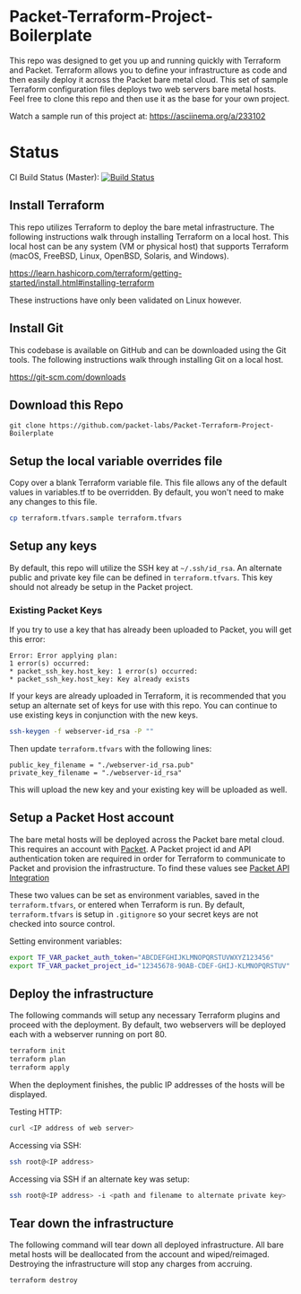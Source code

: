# Packet-Terraform-Project-Boilerplate

This repo was designed to get you up and running quickly with Terraform and Packet. Terraform allows you to define
your infrastructure as code and then easily deploy it across the Packet bare metal cloud. This set of sample
Terraform configuration files deploys two web servers bare metal hosts. Feel free to clone this repo and then use 
it as the base for your own project.

Watch a sample run of this project at: https://asciinema.org/a/233102

# Status

CI Build Status (Master): [![Build Status](https://cloud.drone.io/api/badges/packet-labs/Packet-Terraform-Project-Boilerplate/status.svg?branch=master)](https://cloud.drone.io/packet-labs/Packet-Terraform-Project-Boilerplate/?branch=master)


## Install Terraform

This repo utilizes Terraform to deploy the bare metal infrastructure. The following instructions
walk through installing Terraform on a local host. This local host can be any system (VM or physical host)
that supports Terraform (macOS, FreeBSD, Linux, OpenBSD, Solaris, and Windows).

https://learn.hashicorp.com/terraform/getting-started/install.html#installing-terraform

These instructions have only been validated on Linux however.

## Install Git

This codebase is available on GitHub and can be downloaded using the Git tools. The following
instructions walk through installing Git on a local host.

https://git-scm.com/downloads

## Download this Repo

```
git clone https://github.com/packet-labs/Packet-Terraform-Project-Boilerplate
```

## Setup the local variable overrides file

Copy over a blank Terraform variable file. This file allows any of the default
values in variables.tf to be overridden. By default, you won't need to make any 
changes to this file.

```bash
cp terraform.tfvars.sample terraform.tfvars
```

## Setup any keys

By default, this repo will utilize the SSH key at `~/.ssh/id_rsa`. An alternate public and private key
file can be defined in `terraform.tfvars`. This key should not already be setup in the Packet project.

### Existing Packet Keys

If you try to use a key that has already been uploaded to Packet, you will get this error:

```
Error: Error applying plan:
1 error(s) occurred:
* packet_ssh_key.host_key: 1 error(s) occurred:
* packet_ssh_key.host_key: Key already exists
```

If your keys are already uploaded in Terraform, it is recommended that you setup an alternate set of keys
for use with this repo. You can continue to use existing keys in conjunction with the new keys.

```bash
ssh-keygen -f webserver-id_rsa -P ""
```

Then update `terraform.tfvars` with the following lines:

```
public_key_filename = "./webserver-id_rsa.pub"
private_key_filename = "./webserver-id_rsa"
```

This will upload the new key and your existing key will be uploaded as well.

## Setup a Packet Host account

The bare metal hosts will be deployed across the Packet bare metal cloud. This requires an account
with [Packet](https://www.packet.com). A Packet project id and
API authentication token are required in order for Terraform to communicate to Packet and provision
the infrastructure. 
To find these values see [Packet API Integration](https://support.packet.com/kb/articles/api-integrations)

These two values can be set as environment variables, saved in the `terraform.tfvars`, or entered
when Terraform is run. By default, `terraform.tfvars` is setup in `.gitignore` so your secret keys
are not checked into source control.

Setting environment variables:
```bash
export TF_VAR_packet_auth_token="ABCDEFGHIJKLMNOPQRSTUVWXYZ123456"
export TF_VAR_packet_project_id="12345678-90AB-CDEF-GHIJ-KLMNOPQRSTUV"
```

## Deploy the infrastructure

The following commands will setup any necessary Terraform plugins and proceed with the deployment.
By default, two webservers will be deployed each with a webserver running on port 80.

```bash
terraform init
terraform plan
terraform apply
```

When the deployment finishes, the public IP addresses of the hosts will be displayed.

Testing HTTP:
```bash
curl <IP address of web server>
```

Accessing via SSH:
```bash
ssh root@<IP address>
```

Accessing via SSH if an alternate key was setup:
```bash
ssh root@<IP address> -i <path and filename to alternate private key>
```

## Tear down the infrastructure

The following command will tear down all deployed infrastructure. All bare metal hosts will be
deallocated from the account and wiped/reimaged. Destroying the infrastructure will stop any
charges from accruing.

```bash
terraform destroy
```
